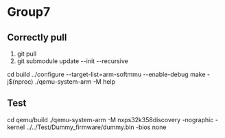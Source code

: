 # Group7

## Correctly pull

1. git pull
2. git submodule update --init --recursive

cd build
../configure --target-list=arm-softmmu --enable-debug
make -j$(nproc)
./qemu-system-arm -M help

## Test

cd qemu/build
./qemu-system-arm -M nxps32k358discovery -nographic -kernel ../../Test/Dummy_firmware/dummy.bin -bios none
